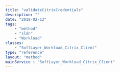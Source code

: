 ```yaml
---
title: "validateCitrixCredentials"
description: ""
date: "2018-02-12"
tags:
    - "method"
    - "sldn"
    - "Workload"
classes:
    - "SoftLayer_Workload_Citrix_Client"
type: "reference"
layout: "method"
mainService : "SoftLayer_Workload_Citrix_Client"
---
```

